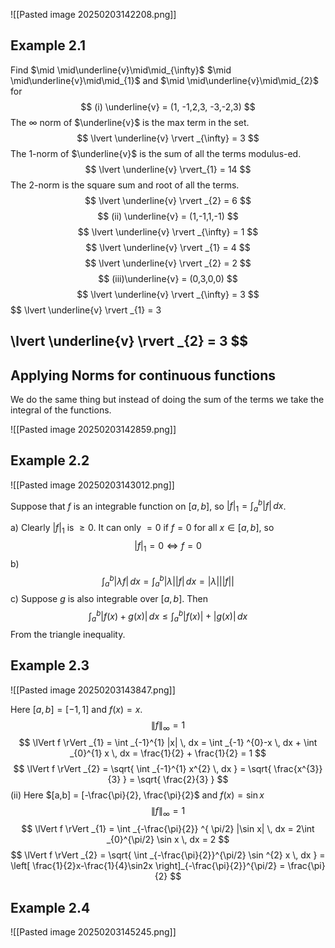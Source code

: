
![[Pasted image 20250203142208.png]]

## Example 2.1

Find $\mid \mid\underline{v}\mid\mid_{\infty}$ $\mid \mid\underline{v}\mid\mid_{1}$ and $\mid \mid\underline{v}\mid\mid_{2}$ for $$
(i) \underline{v} = (1, -1,2,3, -3,-2,3)
$$
The $\infty$ norm of $\underline{v}$ is the max term in the set.
$$
\lvert \underline{v} \rvert _{\infty} = 3
$$
The 1-norm of $\underline{v}$ is the sum of all the terms modulus-ed.
$$
\lvert \underline{v} \rvert_{1} = 14
$$
The 2-norm is the square sum and root of all the terms.
$$
\lvert \underline{v} \rvert _{2} = 6
$$
$$
(ii) \underline{v} = (1,-1,1,-1)
$$
$$
\lvert \underline{v} \rvert _{\infty} = 1
$$
$$
\lvert \underline{v} \rvert _{1} = 4
$$
$$
\lvert \underline{v} \rvert _{2} = 2
$$
$$
(iii)\underline{v} = (0,3,0,0)
$$
$$
\lvert \underline{v} \rvert _{\infty} = 3
$$
$$
\lvert \underline{v} \rvert _{1} = 3

$$
$$
\lvert \underline{v} \rvert _{2} = 3
$$
---

## Applying Norms for continuous functions

We do the same thing but instead of doing the sum of the terms we take the integral of the functions.

![[Pasted image 20250203142859.png]]

## Example 2.2

![[Pasted image 20250203143012.png]]

Suppose that $f$ is an integrable function on $[a,b]$, so $\lvert f \rvert_{1} = \int _{a}^{b} \lvert f \rvert \, dx$.

a) Clearly $\lvert f \rvert_{1}$ is $\geq 0$. It can only $= 0$ if $f = 0$ for all $x \in [a,b]$, so $$
\lvert f \rvert _{1} = 0 \iff f = 0
$$
b) $$
    \int _{a}^{b}\lvert \lambda f \rvert  \, dx = \int _{a}^{b}\lvert \lambda \rvert \lvert f \rvert   \, dx  = \lvert \lambda \rvert \lvert \lvert f \rvert  \rvert 
$$
c) Suppose $g$ is also integrable over $[a,b]$. Then $$
\int _{a}^{b}\lvert f(x)+g(x) \rvert  \, dx \leq \int _{a}^{b}|f(x)| + |g(x)| \, dx
$$
From the triangle inequality.


## Example 2.3

![[Pasted image 20250203143847.png]]

Here $[a,b] = [-1,1]$ and $f(x) = x$. $$
\lVert f \rVert _{\infty} = 1
$$
$$
\lVert f \rVert _{1} = \int _{-1}^{1} |x| \, dx = \int _{-1} ^{0}-x \, dx  + \int _{0}^{1} x \, dx  = \frac{1}{2} + \frac{1}{2} = 1
$$
$$
\lVert f \rVert _{2} = \sqrt{ \int _{-1}^{1} x^{2} \, dx  } = \sqrt{ \frac{x^{3}}{3} } = \sqrt{ \frac{2}{3} }
$$
(ii) Here $[a,b] = [-\frac{\pi}{2}, \frac{\pi}{2}$ and $f(x) = \sin x$
$$
\lVert f \rVert _{\infty} = 1
$$
$$
\lVert f \rVert _{1} = \int _{-\frac{\pi}{2}} ^{ \pi/2} |\sin x| \, dx = 2\int _{0}^{\pi/2} \sin x \, dx = 2 
$$
$$
\lVert f \rVert _{2} = \sqrt{ \int _{-\frac{\pi}{2}}^{\pi/2} \sin ^{2} x \, dx  } = \left[ \frac{1}{2}x-\frac{1}{4}\sin2x \right]_{-\frac{\pi}{2}}^{\pi/2} = \frac{\pi}{2}
$$

## Example 2.4

![[Pasted image 20250203145245.png]]


